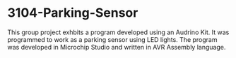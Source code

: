 # 3104-Parking-Sensor
This group project exhbits a program developed using an Audrino Kit. It was programmed to work as a parking sensor using LED lights. The program was developed in Microchip Studio and written in AVR Assembly language.
